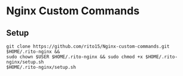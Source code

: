 # Nginx Custom Commands

## Setup
```
git clone https://github.com/rito15/Nginx-custom-commands.git $HOME/.rito-nginx &&
sudo chown $USER $HOME/.rito-nginx && sudo chmod +x $HOME/.rito-nginx/setup.sh
$HOME/.rito-nginx/setup.sh

```